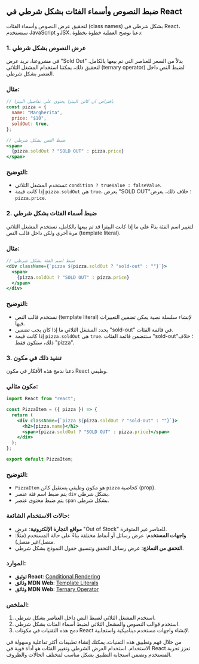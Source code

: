 ## ضبط النصوص وأسماء الفئات بشكل شرطي في React

لتحقيق عرض النصوص وأسماء الفئات (class names) بشكل شرطي في React، سنستخدم JavaScript وJSX. دعنا نوضح العملية خطوة بخطوة:

### 1. عرض النصوص بشكل شرطي
في مشروعنا، نريد عرض "Sold Out" بدلاً من السعر للعناصر التي تم بيعها بالكامل. لتحقيق ذلك، يمكننا استخدام المشغل الثلاثي (ternary operator) لضبط النص داخل العنصر بشكل شرطي.

### مثال:
```jsx
// بافتراض أن كائن البيتزا يحتوي على تفاصيل البيتزا
const pizza = {
  name: "Margherita",
  price: "$10",
  soldOut: true,
};

// ضبط النص بشكل شرطي
<span>
  {pizza.soldOut ? "SOLD OUT" : pizza.price}
</span>
```

### التوضيح:
- نستخدم المشغل الثلاثي: `condition ? trueValue : falseValue`.
- إذا كانت قيمة `pizza.soldOut` هي `true`، يعرض "SOLD OUT"؛ خلاف ذلك، يعرض `pizza.price`.

### 2. ضبط أسماء الفئات بشكل شرطي
لتغيير اسم الفئة بناءً على ما إذا كانت البيتزا قد تم بيعها بالكامل، نستخدم المشغل الثلاثي مرة أخرى ولكن داخل قالب النص (template literal).

### مثال:
```jsx
// ضبط اسم الفئة بشكل شرطي
<div className={`pizza ${pizza.soldOut ? "sold-out" : ""}`}>
  <span>
    {pizza.soldOut ? "SOLD OUT" : pizza.price}
  </span>
</div>
```

### التوضيح:
- نستخدم قالب النص (template literal) لإنشاء سلسلة نصية يمكن تضمين التعبيرات فيها.
- يحدد المشغل الثلاثي ما إذا كان يجب تضمين "sold-out" في قائمة الفئات.
- إذا كانت قيمة `pizza.soldOut` هي `true`، ستتضمن قائمة الفئات "sold-out"؛ خلاف ذلك، ستكون فقط "pizza".

### 3. تنفيذ ذلك في مكون
دعنا ندمج هذه الأفكار في مكون React وظيفي.

### مكون مثالي:
```jsx
import React from "react";

const PizzaItem = ({ pizza }) => {
  return (
    <div className={`pizza ${pizza.soldOut ? "sold-out" : ""}`}>
      <h2>{pizza.name}</h2>
      <span>{pizza.soldOut ? "SOLD OUT" : pizza.price}</span>
    </div>
  );
};

export default PizzaItem;
```

### التوضيح:
- `PizzaItem` هو مكون وظيفي يستقبل كائن `pizza` كخاصية (prop).
- يتم ضبط اسم فئة عنصر `div` بشكل شرطي.
- يتم ضبط محتوى عنصر `span` بشكل شرطي.

### حالات الاستخدام الشائعة:
- **مواقع التجارة الإلكترونية**: عرض "Out of Stock" للعناصر غير المتوفرة.
- **واجهات المستخدم**: عرض رسائل أو أنماط مختلفة بناءً على حالة المستخدم (مثلًا: متصل/غير متصل).
- **التحقق من النماذج**: عرض رسائل التحقق وتنسيق حقول النموذج بشكل شرطي.

### الموارد:
- **توثيق React**: [Conditional Rendering](https://reactjs.org/docs/conditional-rendering.html)
- **وثائق MDN Web**: [Template Literals](https://developer.mozilla.org/en-US/docs/Web/JavaScript/Reference/Template_literals)
- **وثائق MDN Web**: [Ternary Operator](https://developer.mozilla.org/en-US/docs/Web/JavaScript/Reference/Operators/Conditional_Operator)

### الملخص:
1. استخدم المشغل الثلاثي لضبط النص داخل العناصر بشكل شرطي.
2. استخدم قوالب النصوص والمشغل الثلاثي لضبط أسماء الفئات بشكل شرطي.
3. دمج هذه التقنيات في مكونات React لإنشاء واجهات مستخدم ديناميكية واستجابية.

من خلال فهم وتطبيق هذه التقنيات، يمكنك إنشاء تطبيقات أكثر تفاعلية وسهولة في الاستخدام. استخدام العرض الشرطي وتغيير الفئات هو أداة قوية في React تعزز تجربة المستخدم وتضمن استجابة التطبيق بشكل مناسب لمختلف الحالات والظروف.